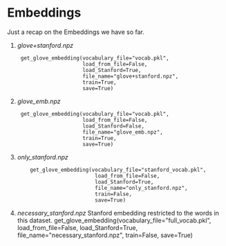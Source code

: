 # Embeddings

Just a recap on the Embeddings we have so far. 

1. *glove+stanford.npz* 
   
        get_glove_embedding(vocabulary_file="vocab.pkl",
                            load_from_file=False,
                            load_Stanford=True,
                            file_name="glove+stanford.npz",
                            train=True,
                            save=True)
                            
2. *glove_emb.npz*

        get_glove_embedding(vocabulary_file="vocab.pkl",
                            load_from_file=False,
                            load_Stanford=False,
                            file_name="glove_emb.npz",
                            train=True,
                            save=True)
                                
3. *only_stanford.npz*

           get_glove_embedding(vocabulary_file="stanford_vocab.pkl",
                                load_from_file=False,
                                load_Stanford=True,
                                file_name="only_stanford.npz",
                                train=False,
                                save=True)
                                
3. *necessary_stanford.npz*
    Stanford embedding restricted to the words in this dataset.
           get_glove_embedding(vocabulary_file="full_vocab.pkl",
                                load_from_file=False,
                                load_Stanford=True,
                                file_name="necessary_stanford.npz",
                                train=False,
                                save=True)